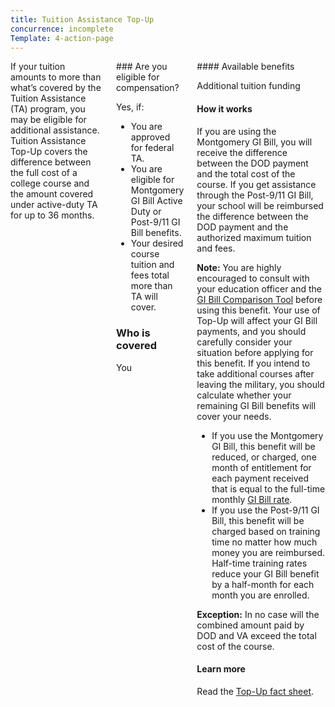 ```yaml
---
title: Tuition Assistance Top-Up
concurrence: incomplete
Template: 4-action-page
---
```


<div class="main" role="main" markdown="0">

<div class="section one" markdown="0">
<div class="primary" markdown="0">
<div class="row" markdown="0">
<div class="small-12 columns" markdown="1">
<div markdown="1">
If your tuition amounts to more than what’s covered by the Tuition Assistance (TA) program, you may be eligible for additional assistance. Tuition Assistance Top-Up covers the difference between the full cost of a college course and the amount covered under active-duty TA for up to 36 months.
</div>
<div class="call-out" markdown="1">
### Are you eligible for compensation?

Yes, if:

- You are approved for federal TA.
- You are eligible for Montgomery GI Bill Active Duty or Post-9/11 GI Bill benefits.
- Your desired course tuition and fees total more than TA will cover.

### Who is covered

You
</div>
<div markdown="1">
#### Available benefits

Additional tuition funding

#### How it works

If you are using the Montgomery GI Bill, you will receive the difference between the DOD payment and the total cost of the course. If you get assistance through the Post-9/11 GI Bill, your school will be reimbursed the difference between the DOD payment and the authorized maximum tuition and fees.

**Note:** You are highly encouraged to consult with your education officer and the [GI Bill Comparison Tool](/gi-bill-comparison-tool/) before using this benefit. Your use of Top-Up will affect your GI Bill payments, and you should carefully consider your situation before applying for this benefit. If you intend to take additional courses after leaving the military, you should calculate whether your remaining GI Bill benefits will cover your needs.

- If you use the Montgomery GI Bill, this benefit will be reduced, or charged, one month of entitlement for each payment received that is equal to the full-time monthly [GI Bill rate](http://www.benefits.va.gov/gibill/resources/benefits_resources/rate_tables.asp).
- If you use the Post-9/11 GI Bill, this benefit will be charged based on training time no matter how much money you are reimbursed. Half-time training rates reduce your GI Bill benefit by a half-month for each month you are enrolled.

**Exception:** In no case will the combined amount paid by DOD and VA exceed the total cost of the course.

#### Learn more

Read the [Top-Up fact sheet](http://www.benefits.va.gov/GIBILL/docs/factsheets/topup.pdf).

</div>
</div>

</div>
</div>


</div>

